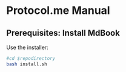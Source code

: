 # Protocol.me Manual


## Prerequisites: Install MdBook

Use the installer:

```bash
#cd $repodirectory 
bash install.sh
```